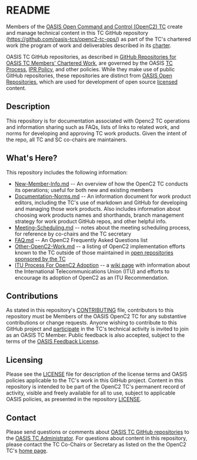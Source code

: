 # README

Members of the [OASIS Open Command and Control (OpenC2) TC](https://www.oasis-open.org/committees/openc2/) create and manage technical content in this TC GitHub repository (https://github.com/oasis-tcs/openc2-tc-ops/) as part of the TC's chartered work (the program of work and deliverables described in its [charter](https://www.oasis-open.org/committees/openc2/charter.php).

OASIS TC GitHub repositories, as described in [GitHub Repositories for OASIS TC Members' Chartered Work](https://www.oasis-open.org/resources/tcadmin/github-repositories-for-oasis-tc-members-chartered-work), are governed by the OASIS [TC Process](https://www.oasis-open.org/policies-guidelines/tc-process), [IPR Policy](https://www.oasis-open.org/policies-guidelines/ipr), and other policies. While they make use of public GitHub repositories, these repositories are distinct from [OASIS Open Repositories](https://www.oasis-open.org/resources/open-repositories), which are used for development of open source [licensed](https://www.oasis-open.org/resources/open-repositories/licenses) content.

## Description

This repository is for documentation associated with Openc2 TC operations and information
sharing such as FAQs, lists of links to related work, and norms for developing and approving 
TC work products. Given the intent of the repo, all TC and SC co-chairs are maintainers.

## What's Here?

This repository includes the following information:

* [New-Member-Info.md](https://github.com/oasis-tcs/openc2-tc-ops/blob/master/New-Member-Info.md) -- 
An overview of how the OpenC2 TC conducts its operations; useful for both new and existing members
* [Documentation-Norms.md](https://github.com/oasis-tcs/openc2-tc-ops/blob/master/Documentation-Norms.md) -- 
An information document for work product editors, including the TC's use 
of markdown and GitHub for developing and managing those work products.
Also includes information about choosing work products names and shorthands,
branch management strategy for work product GitHub repos, and other helpful info.
* [Meeting-Scheduling.md](https://github.com/oasis-tcs/openc2-tc-ops/blob/master/Meeting-Scheduling.md) -- 
notes about the meeting scheduling process, 
for reference by co-chairs and the TC secretary
* [FAQ.md](https://github.com/oasis-tcs/openc2-tc-ops/blob/master/FAQ.md) -- 
An OpenC2 Frequently Asked Questions list
* [Other-OpenC2-Work.md](https://github.com/oasis-tcs/openc2-tc-ops/blob/master/Other-OpenC2-Work.md) -- 
a listing of OpenC2 implementation efforts known to the TC outside of those maintained in 
[open repositories sponsored by the TC](https://github.com/oasis-open?utf8=%E2%9C%93&q=openc2-&type=&language=)
* [ITU Process For OpenC2 Adoption](https://github.com/oasis-tcs/openc2-tc-ops/wiki/ItuProcessForOpenC2Adoption) -- 
a [wiki page](https://github.com/oasis-tcs/openc2-tc-ops/wiki)
with information about the International Telecommunications Union (ITU)
and efforts to encourage its adoption of OpenC2 as an ITU Recommendation.

## Contributions

As stated in this repository's [CONTRIBUTING](https://github.com/oasis-tcs/openc2-tc-ops/blob/master/CONTRIBUTING.md) file, contributors to this repository must be Members of the OASIS OpenC2 TC for any substantive contributions or change requests. Anyone wishing to contribute to this GitHub project and [participate](https://www.oasis-open.org/join/participation-instructions) in the TC's technical activity is invited to join as an OASIS TC Member. Public feedback is also accepted, subject to the terms of the [OASIS Feedback License](https://www.oasis-open.org/policies-guidelines/ipr#appendixa). 

## Licensing

Please see the [LICENSE](https://github.com/oasis-tcs/openc2-tc-ops/blob/master/LICENSE.md) file for description of the license terms and OASIS policies applicable to the TC's work in this GitHub project. Content in this repository is intended to be part of the OpenC2 TC's permanent record of activity, visible and freely available for all to use, subject to applicable OASIS policies, as presented in the repository [LICENSE](https://github.com/oasis-tcs/openc2-tc-ops/blob/master/LICENSE.md). 


## Contact

Please send questions or comments about [OASIS TC GitHub repositories](https://www.oasis-open.org/resources/tcadmin/github-repositories-for-oasis-tc-members-chartered-work) to the [OASIS TC Administrator](mailto:tc-admin@oasis-open.org).  For questions about content in this repository, please contact the TC Co-Chairs or Secretary as listed on the the OpenC2 TC's [home page](https://www.oasis-open.org/committees/openc2/).

